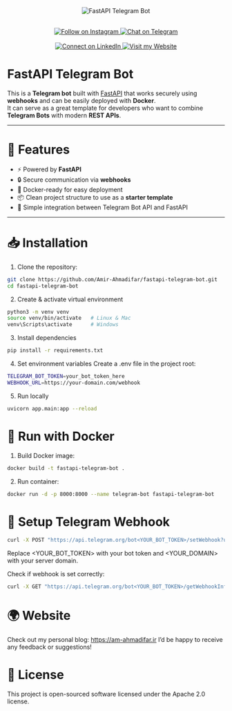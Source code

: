 <div align="center">
  <img src="https://github.com/user-attachments/assets/2f1a9e5d-telegram-fastapi.png" alt="FastAPI Telegram Bot" />
  <br><br>

  <p align="center">
    <a href="https://instagram.com/" rel="nofollow" target="_blank">
      <img src="https://img.shields.io/badge/Instagram-@ami.r_ahmadii-E4405F?logo=instagram&style=for-the-badge" alt="Follow on Instagram" />
    </a>
    <a href="https://t.me/amirahmadifaar" rel="nofollow" target="_blank">
      <img src="https://img.shields.io/badge/Telegram-@amirahmadifaar-26A5E4?logo=telegram&style=for-the-badge" alt="Chat on Telegram" />
    </a>
    <br><br>
    <a href="https://www.linkedin.com/in/amir-mohammad-ahmadifar-8a576b266" rel="nofollow" target="_blank">
      <img src="https://img.shields.io/badge/LinkedIn-amir-0077B5?logo=linkedin&style=for-the-badge" alt="Connect on LinkedIn" />
    </a>
    <a href="https://am-ahmadifar.ir" rel="nofollow" target="_blank">
      <img src="https://img.shields.io/badge/Website-AmirMohammadAhmadifar-4A90E2?logo=world&style=for-the-badge" alt="Visit my Website" />
    </a>
  </p>
</div>

# FastAPI Telegram Bot

This is a **Telegram bot** built with [FastAPI](https://fastapi.tiangolo.com/) that works securely using **webhooks** and can be easily deployed with **Docker**.  
It can serve as a great template for developers who want to combine **Telegram Bots** with modern **REST APIs**.

---

# 🚀 Features
- ⚡ Powered by **FastAPI**
- 🔒 Secure communication via **webhooks**
- 🐳 Docker-ready for easy deployment
- 📦 Clean project structure to use as a **starter template**
- 🤖 Simple integration between Telegram Bot API and FastAPI

---

# 📥 Installation

1. Clone the repository:

```bash
git clone https://github.com/Amir-Ahmadifar/fastapi-telegram-bot.git
cd fastapi-telegram-bot
```

2. Create & activate virtual environment

```bash
python3 -m venv venv
source venv/bin/activate   # Linux & Mac
venv\Scripts\activate      # Windows
```

3. Install dependencies

```bash
pip install -r requirements.txt
```

4. Set environment variables
Create a .env file in the project root:

```bash
TELEGRAM_BOT_TOKEN=your_bot_token_here
WEBHOOK_URL=https://your-domain.com/webhook
```

5. Run locally

```bash
uvicorn app.main:app --reload
```

# 🐳 Run with Docker

1. Build Docker image:

```bash
docker build -t fastapi-telegram-bot .
```

2. Run container:

```bash
docker run -d -p 8000:8000 --name telegram-bot fastapi-telegram-bot
```

# 📡 Setup Telegram Webhook

```bash
curl -X POST "https://api.telegram.org/bot<YOUR_BOT_TOKEN>/setWebhook?url=<YOUR_DOMAIN>/webhook"
```
Replace <YOUR_BOT_TOKEN> with your bot token and <YOUR_DOMAIN> with your server domain.

Check if webhook is set correctly:

```bash
curl -X GET "https://api.telegram.org/bot<YOUR_BOT_TOKEN>/getWebhookInfo"
```

# 🌍 Website

Check out my personal blog: https://am-ahmadifar.ir
I’d be happy to receive any feedback or suggestions!

# 📜 License

This project is open-sourced software licensed under the Apache 2.0 license.